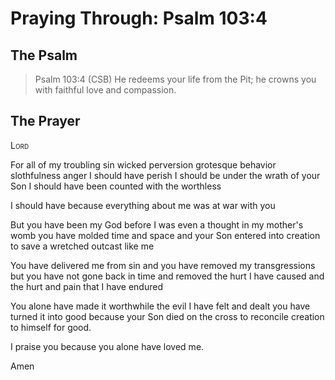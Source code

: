 # Praying Through: Psalm 103:4

## The Psalm

>Psalm 103:4 (CSB) He redeems your life from the Pit; he crowns you with faithful love and compassion. 

## The Prayer

<div style="font-variant: small-caps;">
Lord
</div>


For all of my
  troubling sin
  wicked perversion
  grotesque behavior
  slothfulness
  anger
  I should have perish
  I should be under the wrath of your Son
  I should have been counted with the worthless

I should have
  because everything about me
  was at war with you

But you have been my God
  before I was even a thought in my mother's womb
  you have molded time and space
  and your Son entered into creation
  to save a wretched outcast like me

You have delivered me from sin
  and you have removed my transgressions
  but you have not gone back in time
  and removed the hurt I have caused
  and the hurt and pain that I have endured

You alone
  have made it worthwhile
  the evil I have felt and dealt
  you have turned it into good
  because your Son died on the cross
  to reconcile creation to himself
  for good.

I praise you
  because you alone
  have loved me.

Amen
